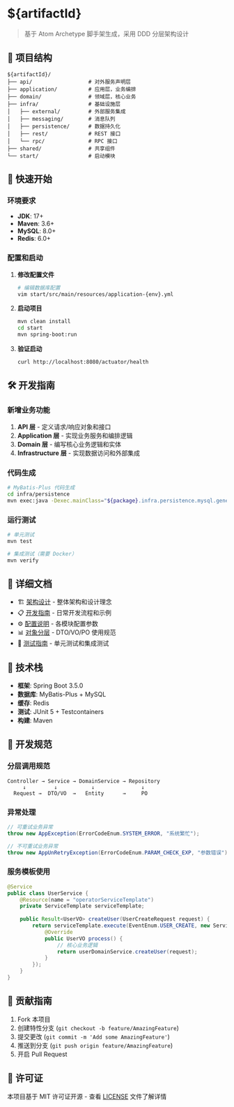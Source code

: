 # ${artifactId}

> 基于 Atom Archetype 脚手架生成，采用 DDD 分层架构设计

## 📁 项目结构

```
${artifactId}/
├── api/                  # 对外服务声明层
├── application/          # 应用层，业务编排
├── domain/               # 领域层，核心业务
├── infra/                # 基础设施层
│   ├── external/         # 外部服务集成
│   ├── messaging/        # 消息队列
│   ├── persistence/      # 数据持久化
│   ├── rest/             # REST 接口
│   └── rpc/              # RPC 接口
├── shared/               # 共享组件
└── start/                # 启动模块
```
## 🚀 快速开始

### 环境要求

- **JDK**: 17+
- **Maven**: 3.6+
- **MySQL**: 8.0+
- **Redis**: 6.0+

### 配置和启动

1. **修改配置文件**
   ```bash
   # 编辑数据库配置
   vim start/src/main/resources/application-{env}.yml
   ```

2. **启动项目**
   ```bash
   mvn clean install
   cd start
   mvn spring-boot:run
   ```

3. **验证启动**
   ```bash
   curl http://localhost:8080/actuator/health
   ```

## 🛠️ 开发指南

### 新增业务功能

1. **API 层** - 定义请求/响应对象和接口
2. **Application 层** - 实现业务服务和编排逻辑
3. **Domain 层** - 编写核心业务逻辑和实体
4. **Infrastructure 层** - 实现数据访问和外部集成

### 代码生成

```bash
# MyBatis-Plus 代码生成
cd infra/persistence
mvn exec:java -Dexec.mainClass="${package}.infra.persistence.mysql.generator.MyBatisPlusGenerator"
```

### 运行测试

```bash
# 单元测试
mvn test

# 集成测试（需要 Docker）
mvn verify
```

## 📖 详细文档

- 🏗️ [架构设计](docs/architecture.md) - 整体架构和设计理念
- 📋 [开发指南](docs/usage-guide.md) - 日常开发流程和示例
- ⚙️ [配置说明](docs/configuration.md) - 各模块配置参数
- 📊 [对象分层](docs/object-layering.md) - DTO/VO/PO 使用规范
- 🧪 [测试指南](docs/test-guide.md) - 单元测试和集成测试

## 🔧 技术栈

- **框架**: Spring Boot 3.5.0
- **数据库**: MyBatis-Plus + MySQL
- **缓存**: Redis
- **测试**: JUnit 5 + Testcontainers
- **构建**: Maven

## 📝 开发规范

### 分层调用规范

```text
Controller → Service → DomainService → Repository
     ↓         ↓           ↓               ↓
  Request →  DTO/VO  →   Entity      →     PO
```

### 异常处理

```java
// 可重试业务异常
throw new AppException(ErrorCodeEnum.SYSTEM_ERROR, "系统繁忙");

// 不可重试业务异常  
throw new AppUnRetryException(ErrorCodeEnum.PARAM_CHECK_EXP, "参数错误");
```

### 服务模板使用

```java
@Service
public class UserService {
    @Resource(name = "operatorServiceTemplate")
    private ServiceTemplate serviceTemplate;
    
    public Result<UserVO> createUser(UserCreateRequest request) {
        return serviceTemplate.execute(EventEnum.USER_CREATE, new ServiceCallback<UserVO>() {
            @Override
            public UserVO process() {
                // 核心业务逻辑
                return userDomainService.createUser(request);
            }
        });
    }
}
```

## 🤝 贡献指南

1. Fork 本项目
2. 创建特性分支 (`git checkout -b feature/AmazingFeature`)
3. 提交更改 (`git commit -m 'Add some AmazingFeature'`)
4. 推送到分支 (`git push origin feature/AmazingFeature`)
5. 开启 Pull Request

## 📄 许可证

本项目基于 MIT 许可证开源 - 查看 [LICENSE](LICENSE) 文件了解详情
